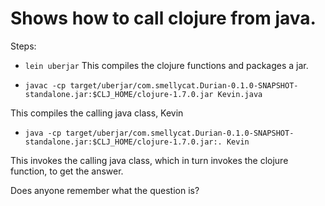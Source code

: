 # Shows how to call clojure from java.

Steps:

* `lein uberjar`
This compiles the clojure functions and packages a jar.

* `javac -cp target/uberjar/com.smellycat.Durian-0.1.0-SNAPSHOT-standalone.jar:$CLJ_HOME/clojure-1.7.0.jar Kevin.java`

This compiles the calling java class, Kevin

* `java -cp target/uberjar/com.smellycat.Durian-0.1.0-SNAPSHOT-standalone.jar:$CLJ_HOME/clojure-1.7.0.jar:. Kevin`

This invokes the calling java class, which in turn invokes the clojure function, to get the answer.

Does anyone remember what the question is?

